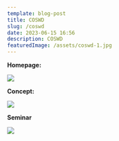 ```yaml
---
template: blog-post
title: COSWD
slug: /coswd
date: 2023-06-15 16:56
description: COSWD
featuredImage: /assets/coswd-1.jpg
---
```

**H﻿omepage:**

![](/assets/06.jpg)



**C﻿oncept:**

![](/assets/coswd-1.jpg)

**S﻿eminar**



![](/assets/swd-seminr.jpg)

![]()